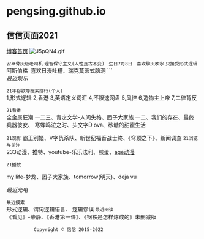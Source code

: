 # pengsing.github.io  
  ## 信信页面2021
[博客首页](http://pelsin.wodemo.net)
![J5pQN4.gif](https://s1.ax1x.com/2020/04/28/J5pQN4.gif)  


  
  ```安卓骨灰级老司机``` ```理智保守主义(人性亘古不变)``` 
 ``` 生日7月8日```   ``` 喜欢聊天吹水``` ```只接受形式逻辑  ``` 阿斯伯格``` ```喜欢日漫吐槽、瑞克莫蒂式脑洞 ```  
*最近娱乐*  
  

```21年谷歌等搜索排行(个人)```  
1,形式逻辑 2,香港 3,英语定义词汇 4,不限速网盘 5,风控 6,造物主上帝 7,二律背反
  
```21看番```  
全金属狂潮 一二三、青之文学-人间失格、团子大家族 一二、我们的存在、最终兵器彼女、 寒蝉鸣泣之时、头文字D ova、砂糖的甜蜜生活

```21观影```
  霸王别姬、V字仇杀队、新世纪福音战士终、《穹顶之下》、新闻调查
```21浏览与关注```  
233动漫、推特、youtube-乐乐法利、煎蛋、[age动漫](https://www.agefans.tv/)    

```21播放```  
 
my life-梦龙、团子大家族、tomorrow(明天)、deja vu
  
      
   
*最近充电*  


```最近摸索```  
形式逻辑、谓词逻辑语言、  逻辑谬误
```最近阅读```    
《看见》-柴静、《香港第一课》、《钢铁是怎样炼成的》未删减版

              Copyright © 信信 2015-2022
